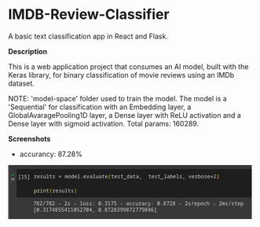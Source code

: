 # IMDB-Review-Classifier
A basic text classification app in React and Flask.

**Description**

 This is a web application project that consumes an AI model, built with the Keras library, for binary classification of movie reviews using an IMDb dataset.

 NOTE: 'model-space' folder used to train the model. The model is a 'Sequential' for classification with an Embedding layer, a GlobalAvaragePooling1D layer, a Dense layer with ReLU activation and a Dense layer with sigmoid activation. Total params: 160289.

**Screenshots**

- accurancy: 87.28%

![accurancy: 87.28%](screenshots/accuracy.png)